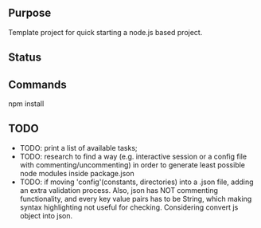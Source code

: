 

## Purpose

Template project for quick starting a node.js based project.



## Status



## Commands
npm install





## TODO

* TODO: print a list of available tasks;
* TODO: research to find a way (e.g. interactive session or a config file with commenting/uncommenting) in order to generate least possible node modules inside package.json
* TODO: if moving 'config'(constants, directories) into a .json file, adding an extra validation process.
    Also, json has NOT commenting functionality, and every key value pairs has to be String, which making syntax highlighting not useful for checking.  Considering convert js object into json.



